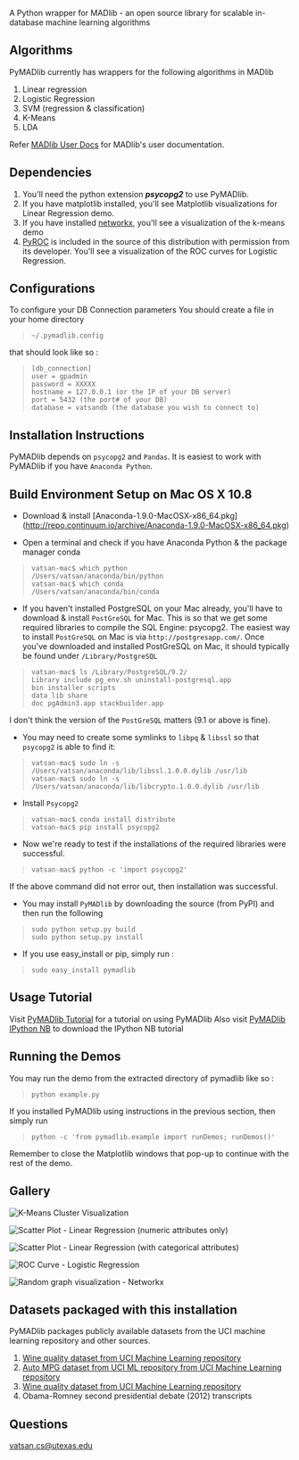 A Python wrapper for MADlib - an open source library for scalable in-database machine learning algorithms

## Algorithms

PyMADlib currently has wrappers for the following algorithms in MADlib

1. Linear regression
1. Logistic Regression
1. SVM (regression & classification)
1. K-Means 
1. LDA 

Refer [MADlib User Docs](http://doc.madlib.net/v0.5/ ) for MADlib's user documentation.




## Dependencies

1. You'll need the python extension _**psycopg2**_ to use PyMADlib.
1. If you have matplotlib installed, you'll see Matplotlib visualizations for Linear Regression demo.
1. If you have installed [networkx](http://networkx.github.com/download.html), you'll see a visualization of the k-means demo
1. [PyROC](https://github.com/marcelcaraciolo/PyROC) is included in the source of this distribution with permission from its developer. You'll see a visualization of the ROC curves for Logistic Regression.



 

## Configurations

To configure your DB Connection parameters
You should create a file in your home directory

>     ~/.pymadlib.config 

that should look like so :


>     [db_connection]  
>     user = gpadmin  
>     password = XXXXX  
>     hostname = 127.0.0.1 (or the IP of your DB server)  
>     port = 5432 (the port# of your DB)  
>     database = vatsandb (the database you wish to connect to)  






## Installation Instructions

PyMADlib depends on `psycopg2` and `Pandas`. It is easiest to work with PyMADlib if you have `Anaconda Python`.

## Build Environment Setup on Mac OS X 10.8

* Download & install [Anaconda-1.9.0-MacOSX-x86_64.pkg] (http://repo.continuum.io/archive/Anaconda-1.9.0-MacOSX-x86_64.pkg)

* Open a terminal and check if you have Anaconda Python & the package manager conda

>     vatsan-mac$ which python
>     /Users/vatsan/anaconda/bin/python
>     vatsan-mac$ which conda
>     /Users/vatsan/anaconda/bin/conda 

* If you haven't installed PostgreSQL on your Mac already, you'll have to download & install `PostGreSQL` for Mac. This is so that we get some required libraries to compile the SQL Engine: psycopg2. The easiest way to install `PostGreSQL` on Mac is via `http://postgresapp.com/`. Once you've downloaded and installed PostGreSQL on Mac, it should typically be found under `/Library/PostgreSQL`

>     vatsan-mac$ ls /Library/PostgreSQL/9.2/
>     Library include pg_env.sh uninstall-postgresql.app
>     bin installer scripts
>     data lib share
>     doc pgAdmin3.app stackbuilder.app
I don't think the version of the `PostGreSQL` matters (9.1 or above is fine). 

* You may need to create some symlinks to `libpq` & `libssl` so that `psycopg2` is able to find it:

>     vatsan-mac$ sudo ln -s /Users/vatsan/anaconda/lib/libssl.1.0.0.dylib /usr/lib
>     vatsan-mac$ sudo ln -s /Users/vatsan/anaconda/lib/libcrypto.1.0.0.dylib /usr/lib

* Install `Psycopg2` 

>     vatsan-mac$ conda install distribute
>     vatsan-mac$ pip install psycopg2

* Now we're ready to test if the installations of the required libraries were successful.

>     vatsan-mac$ python -c 'import psycopg2'
If the above command did not error out, then installation was successful.

* You may install `PyMADlib` by downloading the source (from PyPI) and then run the following

>     sudo python setup.py build
>     sudo python setup.py install

* If you use easy_install or pip, simply run :

>     sudo easy_install pymadlib


## Usage Tutorial

Visit [PyMADlib Tutorial](http://nbviewer.ipython.org/5275846) for a tutorial on using PyMADlib
Also visit [PyMADlib IPython NB](https://gist.github.com/vatsan/5275846) to download the IPython NB tutorial


## Running the Demos

You may run the demo from the extracted directory of pymadlib like so :

>     python example.py

        
If you installed PyMADlib using instructions in the previous section, then simply run

>     python -c 'from pymadlib.example import runDemos; runDemos()'

Remember to close the Matplotlib windows that pop-up to continue with the rest of the demo.




## Gallery

![K-Means Cluster Visualization](https://lh3.googleusercontent.com/-bXz3gCrnQFo/UTu3lXFKbeI/AAAAAAAAKgI/Hpjsqzb_GTQ/w776-h714-p-o-k/kmeans_networkx_viz.png)

![Scatter Plot - Linear Regression (numeric attributes only)](https://lh3.googleusercontent.com/-esbS5NTl58E/UTu3lfBqUXI/AAAAAAAAKgE/tawiqnTgYLQ/w470-h353-o-k/linear_reg_scatter_1.png)

![Scatter Plot - Linear Regression (with categorical attributes)](https://lh6.googleusercontent.com/-vNTw5Q6d0pg/UTu3lVjBIzI/AAAAAAAAKgA/pbiLfGiYisw/w470-h353-o-k/linear_reg_scatter_2.png)

![ROC Curve - Logistic Regression](https://lh3.googleusercontent.com/-ymBoJ7qQo-o/UTu3l9RUBvI/AAAAAAAAKgU/_Mc0jiM_Yq0/w470-h353-o-k/logistic_reg_pyroc.png)

![Random graph visualization - Networkx](https://lh6.googleusercontent.com/-H-3h0bV8EDQ/UTu3lyED9YI/AAAAAAAAKgY/CcoJ2oSme2M/s353-c-o-k/random_networkx_viz.png)

 


## Datasets packaged with this installation

PyMADlib packages publicly available datasets from the UCI machine learning repository and other sources.

1. [Wine quality dataset from UCI Machine Learning repository](http://archive.ics.uci.edu/ml/datasets/Wine+Quality)
1. [Auto MPG dataset from UCI ML repository from UCI Machine Learning repository](http://archive.ics.uci.edu/ml/datasets/Auto+MPG)
1. [Wine quality dataset from UCI Machine Learning repository](http://archive.ics.uci.edu/ml/datasets/Wine+Quality)
1. Obama-Romney second presidential debate (2012) transcripts




## Questions

<vatsan.cs@utexas.edu>
